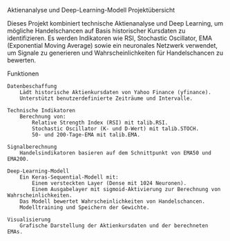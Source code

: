 Aktienanalyse und Deep-Learning-Modell
Projektübersicht

Dieses Projekt kombiniert technische Aktienanalyse und Deep Learning, um mögliche Handelschancen auf Basis historischer Kursdaten zu identifizieren. Es werden Indikatoren wie RSI, Stochastic Oscillator, EMA (Exponential Moving Average) sowie ein neuronales Netzwerk verwendet, um Signale zu generieren und Wahrscheinlichkeiten für Handelschancen zu bewerten.

Funktionen

    Datenbeschaffung
        Lädt historische Aktienkursdaten von Yahoo Finance (yfinance).
        Unterstützt benutzerdefinierte Zeiträume und Intervalle.

    Technische Indikatoren
        Berechnung von:
            Relative Strength Index (RSI) mit talib.RSI.
            Stochastic Oscillator (K- und D-Wert) mit talib.STOCH.
            50- und 200-Tage-EMA mit talib.EMA.

    Signalberechnung
        Handelsindikatoren basieren auf dem Schnittpunkt von EMA50 und EMA200.

    Deep-Learning-Modell
        Ein Keras-Sequential-Modell mit:
            Einem versteckten Layer (Dense mit 1024 Neuronen).
            Einem Ausgabelayer mit sigmoid-Aktivierung zur Berechnung von Wahrscheinlichkeiten.
        Das Modell bewertet Wahrscheinlichkeiten von Handelschancen.
        Modelltraining und Speichern der Gewichte.

    Visualisierung
        Grafische Darstellung der Aktienkursdaten und der berechneten EMAs.
